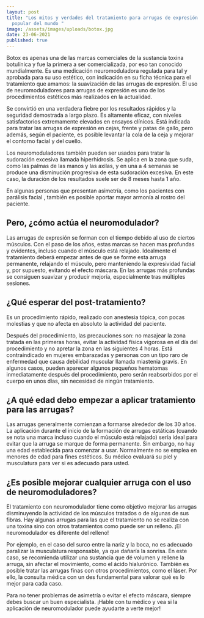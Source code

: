 ```yaml
---
layout: post
title: "Los mitos y verdades del tratamiento para arrugas de expresión más
  popular del mundo "
image: /assets/images/uploads/botox.jpg
date: 23-06-2021
published: true
---
```

Botox es apenas una de las marcas comerciales de la sustancia toxina botulínica y fue la primera a ser comercializada, por eso tan conocido mundialmente. Es una medicación  neuromoduladora regulada para tal y aprobada para su uso estético, con indicación en su ficha técnica para el tratamiento que amamos: la suavización de las arrugas de expresión. El uso de neuromoduladores para arrugas de expresión es uno de los procedimientos estéticos más realizados en la actualidad.

Se convirtió en una verdadera fiebre por los resultados rápidos y la seguridad demostrada a largo plazo. Es altamente eficaz, con niveles satisfactorios extremamente elevados en ensayos clínicos. Está indicada para tratar las arrugas de expresión en cejas, frente y patas de gallo, pero además, según el paciente, es posible levantar la cola de la ceja y mejorar el contorno facial y del cuello. 

Los neuromoduladores también pueden ser usados para tratar la sudoración excesiva llamada hiperhidrosis. Se aplica en la zona que suda, como las palmas de las manos y las axilas, y en una a 4 semanas se produce una disminución progresiva de esta sudoración excesiva. En este caso, la duración de los resultados suele ser de  8 meses hasta 1 año.

En algunas personas que presentan asimetría, como los pacientes con parálisis facial , también es posible aportar mayor armonía al rostro del paciente.

## Pero, ¿cómo actúa el neuromodulador?

Las arrugas de expresión se forman con el tiempo debido al uso de ciertos músculos. Con el paso de los años, estas marcas se hacen mas profundas y evidentes, incluso cuando el músculo está relajado. Idealmente  el tratamiento deberá empezar antes de que se forme esta arruga permanente, relajando el músculo, pero manteniendo la expresividad facial y, por supuesto, evitando el efecto máscara.   En las arrugas más profundas se consiguen suavizar y producir mejoría, especialmente tras múltiples sesiones.

## ¿Qué esperar del post-tratamiento?

Es un procedimiento rápido, realizado con anestesia tópica, con pocas molestias y que no afecta en absoluto la actividad del paciente.

Después del procedimiento, las precauciones son: no masajear la zona tratada en las primeras horas, evitar la actividad física vigorosa en el día del procedimiento y no apretar la zona en las siguientes 4 horas. Está contraindicado en mujeres embarazadas y personas con un tipo raro de enfermedad que causa debilidad muscular llamada miastenia gravis. En algunos casos, pueden aparecer algunos pequeños hematomas inmediatamente después del procedimiento, pero serán reabsorbidos por el cuerpo en unos días, sin necesidad de ningún tratamiento.

## ¿A qué edad debo empezar a aplicar tratamiento para las arrugas?

Las arrugas generalmente comienzan a formarse alrededor de los 30 años. La aplicación durante el inicio de la formación de arrugas estáticas (cuando se nota una marca incluso cuando el músculo está relajado) sería ideal para evitar que la arruga se marque de forma permanente. Sin embargo, no hay una edad establecida para comenzar a usar. Normalmente no se emplea en menores de edad para fines estéticos. Su médico evaluará su piel y musculatura para ver si es adecuado para usted.



## ¿Es posible mejorar cualquier arruga con el uso de neuromoduladores?

El tratamiento con neuromodulador tiene como objetivo mejorar las arrugas disminuyendo la actividad de los músculos tratados o de algunas de sus fibras. Hay algunas arrugas para las que el tratamiento no se realiza con una toxina sino con otros tratamientos como puede ser  un relleno. ¡El neuromodulador es diferente del relleno!

Por ejemplo, en el caso del surco entre la nariz y la boca, no es adecuado  paralizar la musculatura responsable, ya que dañaría la sonrisa. En este caso, se recomienda utilizar una sustancia que dé volumen y rellene la arruga, sin afectar el movimiento, como el ácido hialurónico. También es posible tratar las arrugas finas con otros procedimientos, como el láser. Por ello, la consulta médica con un des fundamental para valorar qué es lo mejor para cada caso.

Para no tener problemas de asimetría o evitar el efecto máscara, siempre debes buscar un buen especialista. ¡Hable con tu médico y vea si la aplicación de neuromodulador puede ayudarte a verte mejor!